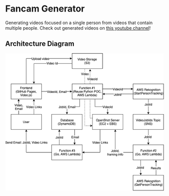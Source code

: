 # Fancam Generator
Generating videos focused on a single person from videos that contain multiple people. Check out generated videos on [this youtube channel](https://www.youtube.com/channel/UCbk65m7iJXRcmoVC8NgNkEg)!

## Architecture Diagram

![Diagram](https://raw.githubusercontent.com/Bimde/FancamGenerator/master/diagrams/fancam-generator.png)
